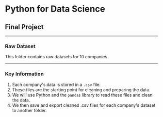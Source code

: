 # Python for Data Science  
## Final Project  

---

### Raw Dataset  

This folder contains raw datasets for 10 companies.

---

### Key Information

1. Each company's data is stored in a `.csv` file.
2. These files are the starting point for cleaning and preparing the data.
3. We will use Python and the `pandas` library to read these files and clean the data.
4. We then save and export cleaned .csv files for each company's dataset to another folder.
